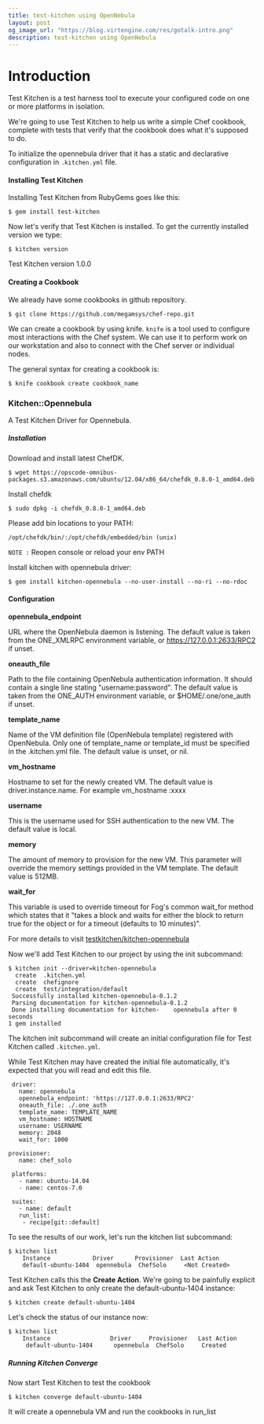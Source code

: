 ```yaml
---
title: test-kitchen using OpenNebula
layout: post
og_image_url: "https://blog.virtengine.com/res/gotalk-intro.png"
description: test-kitchen using OpenNebula
---
```


# Introduction

   Test Kitchen is a test harness tool to execute your configured code on one or more platforms in isolation.

   We're going to use Test Kitchen to help us write a simple Chef cookbook, complete with tests that verify that the cookbook does what it's supposed to do.

  To initialize the opennebula driver that it has a static and declarative configuration in `.kitchen.yml` file.

#### Installing Test Kitchen

Installing Test Kitchen from RubyGems goes like this:

    $ gem install test-kitchen


Now let's verify that Test Kitchen is installed. To get the currently installed version we type:

    $ kitchen version

Test Kitchen version 1.0.0



#### Creating a Cookbook

 We already have some cookbooks in github repository.

    $ git clone https://github.com/megamsys/chef-repo.git

We can create a cookbook by using knife. `knife` is a tool used to configure most interactions with the Chef system. We can use it to perform work on our workstation and also to connect with the Chef server or individual nodes.

The general syntax for creating a cookbook is:

    $ knife cookbook create cookbook_name

### Kitchen::Opennebula

  A Test Kitchen Driver for Opennebula.

##### Installation

Download and install latest ChefDK.

	$ wget https://opscode-omnibus-packages.s3.amazonaws.com/ubuntu/12.04/x86_64/chefdk_0.8.0-1_amd64.deb

Install chefdk

    $ sudo dpkg -i chefdk_0.8.0-1_amd64.deb

Please add bin locations to your PATH:

	/opt/chefdk/bin/:/opt/chefdk/embedded/bin (unix)

`NOTE :` Reopen console or reload your env PATH

Install kitchen with opennebula driver:

 	$ gem install kitchen-opennebula --no-user-install --no-ri --no-rdoc

#### Configuration

**opennebula_endpoint**

URL where the OpenNebula daemon is listening. The default value is taken from the ONE_XMLRPC environment variable, or https://127.0.0.1:2633/RPC2 if unset.

**oneauth_file**

Path to the file containing OpenNebula authentication information. It should contain a single line stating "username:password". The default value is taken from the ONE_AUTH environment variable, or $HOME/.one/one_auth if unset.

**template_name**

Name of the VM definition file (OpenNebula template) registered with OpenNebula. Only one of template_name or template_id must be specified in the .kitchen.yml file. The default value is unset, or nil.

**vm_hostname**

Hostname to set for the newly created VM. The default value is driver.instance.name. For example vm_hostname :xxxx

**username**

This is the username used for SSH authentication to the new VM. The default value is local.

**memory**

The amount of memory to provision for the new VM. This parameter will override the memory settings provided in the VM template. The default value is 512MB.

**wait_for**

This variable is used to override timeout for Fog's common wait_for method which states that it "takes a block and waits for either the block to return true for the object or for a timeout (defaults to 10 minutes)".

 For more details to visit [testkitchen/kitchen-opennebula](https://github.com/test-kitchen/kitchen-opennebula)

Now we'll add Test Kitchen to our project by using the init subcommand:


    $ kitchen init --driver=kitchen-opennebula
      create  .kitchen.yml
      create  chefignore
      create  test/integration/default
     Successfully installed kitchen-opennebula-0.1.2
     Parsing documentation for kitchen-opennebula-0.1.2
     Done installing documentation for kitchen-    opennebula after 0 seconds
    1 gem installed


   The kitchen init subcommand will create an initial configuration file for Test Kitchen called `.kitchen.yml`.

   While Test Kitchen may have created the initial file automatically, it's expected that you will read and edit this file.

     driver:
       name: opennebula
       opennebula_endpoint: 'https://127.0.0.1:2633/RPC2'
       oneauth_file: ./.one_auth
       template_name: TEMPLATE_NAME
       vm_hostname: HOSTNAME
       username: USERNAME
       memory: 2048
       wait_for: 1000

    provisioner:
       name: chef_solo

     platforms:
       - name: ubuntu-14.04
       - name: centos-7.0

     suites:
       - name: default
       run_list:
        - recipe[git::default]


  To see the results of our work, let's run the kitchen list subcommand:

    $ kitchen list
        Instance            Driver      Provisioner  Last Action
        default-ubuntu-1404  opennebula  ChefSolo     <Not Created>


   Test Kitchen calls this the **Create Action**. We're going to be painfully explicit and ask Test Kitchen to only create the default-ubuntu-1404 instance:

    $ kitchen create default-ubuntu-1404


   Let's check the status of our instance now:

    $ kitchen list
        Instance                 Driver     Provisioner   Last Action
         default-ubuntu-1404      opennebula  ChefSolo     Created


##### Running Kitchen Converge        

  Now start Test Kitchen to test the cookbook

    $ kitchen converge default-ubuntu-1404

  It will create a opennebula VM and run the cookbooks in run_list
